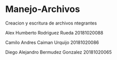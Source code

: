 # Manejo-Archivos
Creacion y escritura de archivos
ntegrantes

Alex Humberto Rodriguez Rueda 20181020088


Camilo Andres Caiman Urquijo 20181020086


Diego Alejandro Bermudez Gonzalez 20181020065
